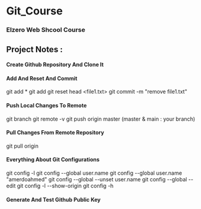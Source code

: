 # Git_Course
### Elzero Web Shcool Course
## Project Notes : 

#### Create Github Repository And Clone It
#### Add And Reset And Commit
  git add * 
  git add <file> 
  git reset head <file1.txt> 
  git commit -m "remove file1.txt"
  
#### Push Local Changes To Remote
  git branch 
  git remote -v 
  git push origin master (master & main : your branch)
  
#### Pull Changes From Remote Repository
  git pull origin 
  
####  Everything About Git Configurations
  git config -l
  git config --global user.name 
  git config --global user.name "amerdoahmed"
  git config --global --unset user.name
  git config --global --edit
  git config -l --show-origin
  git config -h 

#### Generate And Test Github Public Key
  

